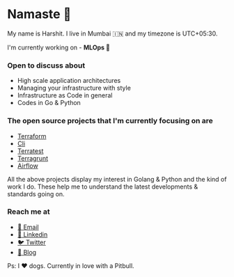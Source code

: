 # Namaste 🙏

My name is Harshit. I live in Mumbai 🇮🇳 and my timezone is UTC+05:30.

I'm currently working on - **MLOps 🤖**

### Open to discuss about

- High scale application architectures
- Managing your infrastructure with style
- Infrastructure as Code in general
- Codes in Go & Python

### The open source projects that I'm currently focusing on are

- [Terraform](https://github.com/hashicorp/terraform)
- [Cli](https://github.com/mitchellh/cli)
- [Terratest](https://github.com/gruntwork-io/terratest)
- [Terragrunt](https://github.com/gruntwork-io/terragrunt)
- [Airflow](https://github.com/apache/airflow)

All the above projects display my interest in Golang & Python and the kind of work I do. 
These help me to understand the latest developments & standards going on. 

### Reach me at

- [📧 Email](mailto:sharma1612harshit@gmail.com)
- [👤 Linkedin](https://www.linkedin.com/in/sharma1612harshit/)
- [🐦 Twitter](https://twitter.com/harrydbst)
- [📝 Blog](https://sharma1612harshit.medium.com/)

Ps: I ❤️ dogs. Currently in love with a Pitbull.
